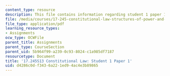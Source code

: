 ```yaml
---
content_type: resource
description: This file contains information regarding student 1 paper 1.
file: /media/courses/17-245-constitutional-law-structures-of-power-and-individual-rights-spring-2013/d4286c0df3436a221ed94ac4e3b89865_MIT17_245S13_Stu1Paper1.pdf
file_type: application/pdf
learning_resource_types:
- Assignments
ocw_type: OCWFile
parent_title: Assignments
parent_type: CourseSection
parent_uid: 5b964f99-a239-0c93-8024-c1a985df7187
resourcetype: Document
title: '17.245S13 Constitutional Law: Student 1 Paper 1'
uid: d4286c0d-f343-6a22-1ed9-4ac4e3b89865
---
```

